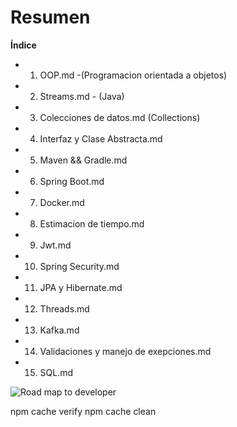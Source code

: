 # Resumen

**Índice**

- 1. OOP.md -(Programacion orientada a objetos)
- 2. Streams.md - (Java)
- 3. Colecciones de datos.md (Collections)
- 4. Interfaz y Clase Abstracta.md
- 5. Maven && Gradle.md
- 6. Spring Boot.md
- 7. Docker.md
- 8. Estimacion de tiempo.md
- 9. Jwt.md
- 10. Spring Security.md
- 11. JPA y Hibernate.md
- 12. Threads.md
- 13. Kafka.md
- 14. Validaciones y manejo de exepciones.md
- 15. SQL.md

<img src="img/readme/road map.gif" alt="Road map to developer"/>


npm cache verify
npm cache clean